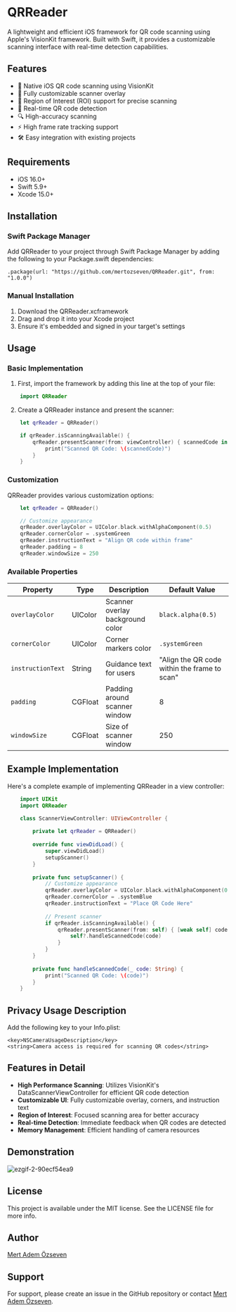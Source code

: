 # QRReader

A lightweight and efficient iOS framework for QR code scanning using Apple's VisionKit framework. Built with Swift, it provides a customizable scanning interface with real-time detection capabilities.

## Features

- 📱 Native iOS QR code scanning using VisionKit
- 🎨 Fully customizable scanner overlay
- 🎯 Region of Interest (ROI) support for precise scanning
- 💫 Real-time QR code detection
- 🔍 High-accuracy scanning
- ⚡️ High frame rate tracking support
- 🛠 Easy integration with existing projects

## Requirements

- iOS 16.0+
- Swift 5.9+
- Xcode 15.0+

## Installation

### Swift Package Manager

Add QRReader to your project through Swift Package Manager by adding the following to your Package.swift dependencies:

    .package(url: "https://github.com/mertozseven/QRReader.git", from: "1.0.0")

### Manual Installation

1. Download the QRReader.xcframework
2. Drag and drop it into your Xcode project
3. Ensure it's embedded and signed in your target's settings

## Usage

### Basic Implementation

1. First, import the framework by adding this line at the top of your file:

```swift
    import QRReader
```

2. Create a QRReader instance and present the scanner:

```swift
    let qrReader = QRReader()

    if qrReader.isScanningAvailable() {
        qrReader.presentScanner(from: viewController) { scannedCode in
            print("Scanned QR Code: \(scannedCode)")
        }
    }
```

### Customization

QRReader provides various customization options:

```swift
    let qrReader = QRReader()

    // Customize appearance
    qrReader.overlayColor = UIColor.black.withAlphaComponent(0.5)
    qrReader.cornerColor = .systemGreen
    qrReader.instructionText = "Align QR code within frame"
    qrReader.padding = 8
    qrReader.windowSize = 250
```
    
### Available Properties

| Property | Type | Description | Default Value |
|----------|------|-------------|---------------|
| `overlayColor` | UIColor | Scanner overlay background color | `black.alpha(0.5)` |
| `cornerColor` | UIColor | Corner markers color | `.systemGreen` |
| `instructionText` | String | Guidance text for users | "Align the QR code within the frame to scan" |
| `padding` | CGFloat | Padding around scanner window | 8 |
| `windowSize` | CGFloat | Size of scanner window | 250 |

## Example Implementation

Here's a complete example of implementing QRReader in a view controller:

```swift
    import UIKit
    import QRReader

    class ScannerViewController: UIViewController {
        
        private let qrReader = QRReader()
        
        override func viewDidLoad() {
            super.viewDidLoad()
            setupScanner()
        }
        
        private func setupScanner() {
            // Customize appearance
            qrReader.overlayColor = UIColor.black.withAlphaComponent(0.6)
            qrReader.cornerColor = .systemBlue
            qrReader.instructionText = "Place QR Code Here"
            
            // Present scanner
            if qrReader.isScanningAvailable() {
                qrReader.presentScanner(from: self) { [weak self] code in
                    self?.handleScannedCode(code)
                }
            }
        }
        
        private func handleScannedCode(_ code: String) {
            print("Scanned QR Code: \(code)")
        }
    }
``` 

## Privacy Usage Description

Add the following key to your Info.plist:

    <key>NSCameraUsageDescription</key>
    <string>Camera access is required for scanning QR codes</string>

## Features in Detail

- **High Performance Scanning**: Utilizes VisionKit's DataScannerViewController for efficient QR code detection
- **Customizable UI**: Fully customizable overlay, corners, and instruction text
- **Region of Interest**: Focused scanning area for better accuracy
- **Real-time Detection**: Immediate feedback when QR codes are detected
- **Memory Management**: Efficient handling of camera resources

## Demonstration

![ezgif-2-90ecf54ea9](https://github.com/user-attachments/assets/d91ab364-e7f8-4138-bbbf-ed053c6a2e0e)

## License

This project is available under the MIT license. See the LICENSE file for more info.

## Author

[Mert Adem Özseven](https://mertozseven.com)

## Support

For support, please create an issue in the GitHub repository or contact [Mert Adem Özseven](https://mertozseven.com).
